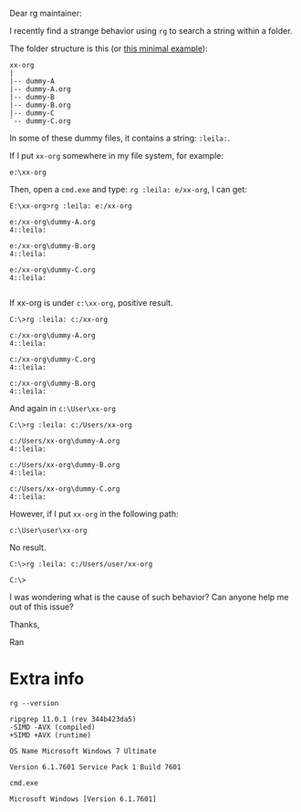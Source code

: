 Dear rg maintainer:

I recently find a strange behavior using `rg` to search a string within a folder.

The folder structure is this (or [this minimal example](https://github.com/randomwangran/magit-playground/commit/16e4eb3d03ca9358f1ad1bbd2a30e42f4c4b4dc7)):

```
xx-org
|
|-- dummy-A
|-- dummy-A.org
|-- dummy-B
|-- dummy-B.org
|-- dummy-C
`-- dummy-C.org
```

In some of these dummy files, it contains a string: `:leila:`.


If I put `xx-org` somewhere in my file system, for example:


`e:\xx-org`


Then, open a `cmd.exe` and type: `rg :leila: e/xx-org`, I can get:

```
E:\xx-org>rg :leila: e:/xx-org

e:/xx-org\dummy-A.org
4::leila:

e:/xx-org\dummy-B.org
4::leila:

e:/xx-org\dummy-C.org
4::leila:


```

If xx-org is under `c:\xx-org`, positive result.


```
C:\>rg :leila: c:/xx-org

c:/xx-org\dummy-A.org
4::leila:

c:/xx-org\dummy-C.org
4::leila:

c:/xx-org\dummy-B.org
4::leila:
```

And again in `c:\User\xx-org`


```
C:\>rg :leila: c:/Users/xx-org

c:/Users/xx-org\dummy-A.org
4::leila:

c:/Users/xx-org\dummy-B.org
4::leila:

c:/Users/xx-org\dummy-C.org
4::leila:
```


However, if I put `xx-org` in the following path:

`c:\User\user\xx-org`

No result.

```
C:\>rg :leila: c:/Users/user/xx-org

C:\>

```

I was wondering what is the cause of such behavior? Can anyone help me
out of this issue?


Thanks,

Ran





Extra info
==========

```
rg --version

ripgrep 11.0.1 (rev 344b423da5)
-SIMD -AVX (compiled)
+SIMD +AVX (runtime)

OS Name	Microsoft Windows 7 Ultimate

Version	6.1.7601 Service Pack 1 Build 7601

cmd.exe

Microsoft Windows [Version 6.1.7601]
```
